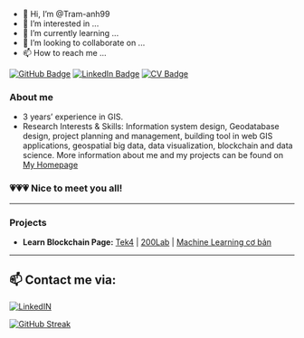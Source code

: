 - 👋 Hi, I’m @Tram-anh99
- 👀 I’m interested in ...
- 🌱 I’m currently learning ...
- 💞️ I’m looking to collaborate on ...
- 📫 How to reach me ...

<!---
Tram-anh99/Tram-anh99 is a ✨ special ✨ repository because its `README.md` (this file) appears on your GitHub profile.
You can click the Preview link to take a look at your changes.
--->

[![GitHub Badge](https://img.shields.io/github/followers/thangqd?style=social)](https://github.com/Tram-anh99)
[![LinkedIn Badge](https://img.shields.io/badge/My-LinkedIn-blue)](https://www.linkedin.com/in/tramanh879/)
[![CV Badge](https://img.shields.io/badge/My-CV-critical)](https://Tram-anh99.github.io/about/)


### About me
-	3 years’ experience in GIS.
-	Research Interests & Skills: Information system design, Geodatabase design, project planning and management, building tool in web GIS applications, geospatial big data, data visualization, blockchain and data science.
More information about me and my projects can be found on [My Homepage](https://Tram-anh99.github.io/)

### 💗💗💗 Nice to meet you all!
---

### Projects

- **Learn Blockchain Page:** [Tek4]([https://github.com/thangqd/becagis](https://tek4.vn/khoa-hoc/khoa-hoc-blockchain-co-ban/blockchain-la-gi)) | [200Lab]((https://200lab.io/)) | [Machine Learning cơ bản]([https://github.com/thangqd/HCMGIS](https://machinelearningcoban.com/2016/12/27/categories/))


---

## 📫 Contact me via:

[![LinkedIN](https://img.shields.io/badge/LinkedIn-0077B5?style=for-the-badge&logo=linkedin&logoColor=white)]((https://www.linkedin.com/in/tramanh879/))

[Notion]: [https://www.youtube.com/channel/UCN03cDDMfrD6Iyxk20_dvmQ](https://tramanh99.notion.site/y-l-Life-wiki-c-a-Tr-m-Anh-9e53c3acceb54e8bb41680c443743d30?pvs=4)

[![GitHub Streak](https://github-readme-streak-stats.herokuapp.com?user=Tram-anh99.github.io&theme=dayfox&hide_border=true&locale=vi&date_format=j%2Fn%5B%2FY%5D&exclude_days=Sun%2CSat)](https://git.io/streak-stats)
